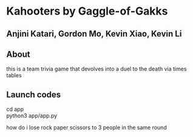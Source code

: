 # Kahooters by Gaggle-of-Gakks
## Anjini Katari, Gordon Mo, Kevin Xiao, Kevin Li

## About
this is a team trivia game that devolves into a duel to the death via times tables

## Launch codes

cd app  
python3 app/app.py


how do i lose rock paper scissors to 3 people in the same round
